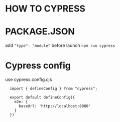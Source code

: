 HOW TO CYPRESS
========================

# PACKAGE.JSON

  add 
  ``"type": "module"``
  before launch  ``npm run cypress``

# Cypress config
  use cypress.config.cjs

  ```
    import { defineConfig } from "cypress";

    export default defineConfig({
      e2e: {
        baseUrl: 'http://localhost:8080'
      }
    })

  ```